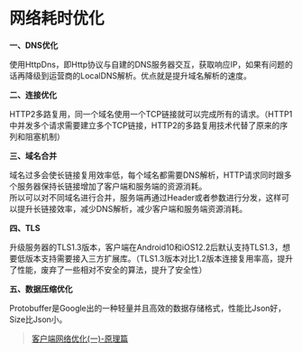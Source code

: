 # 网络耗时优化

**一、DNS优化**

使用HttpDns，即Http协议与自建的DNS服务器交互，获取响应IP，如果有问题的话再降级到运营商的LocalDNS解析。优点就是提升域名解析的速度。

**二、连接优化**

HTTP2多路复用，同一个域名使用一个TCP链接就可以完成所有的请求。（HTTP1中并发多个请求需要建立多个TCP链接，HTTP2的多路复用技术代替了原来的序列和阻塞机制）

**三、域名合并**

域名过多会使长链接复用效率低，每个域名都需要DNS解析，HTTP请求同时跟多个服务器保持长链接增加了客户端和服务端的资源消耗。  
所以可以对不同域名进行合并，服务端再通过Header或者参数进行分发，这样可以提升长链接效率，减少DNS解析，减少客户端和服务端资源消耗。

**四、TLS**

升级服务器的TLS1.3版本，客户端在Android10和iOS12.2后默认支持TLS1.3，想要低版本支持需要接入三方扩展库。（TLS1.3版本对比1.2版本连接复用率高，提升了性能，废弃了一些相对不安全的算法，提升了安全性）

**五、数据压缩优化**

Protobuffer是Google出的一种轻量并且高效的数据存储格式，性能比Json好，Size比Json小。

> [客户端网络优化(一)-原理篇](https://www.imgeek.org/article/825358030)